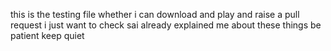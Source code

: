 this is the testing file
whether i can download and play and raise a pull request 
i just want to check 
sai already explained me about these things
be patient 
keep quiet
